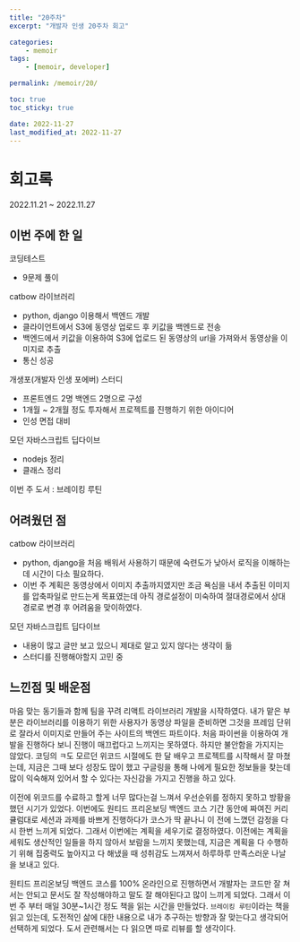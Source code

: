 ```yaml
---
title: "20주차"
excerpt: "개발자 인생 20주차 회고"

categories:
    - memoir
tags:
    - [memoir, developer]

permalink: /memoir/20/

toc: true
toc_sticky: true

date: 2022-11-27
last_modified_at: 2022-11-27
---
```


# 회고록
2022.11.21 ~ 2022.11.27
## 이번 주에 한 일
코딩테스트
 - 9문제 풀이

catbow 라이브러리
 - python, django 이용해서 백엔드 개발
 - 클라이언트에서 S3에 동영상 업로드 후 키값을 백엔드로 전송
 - 백엔드에서 키값을 이용하여 S3에 업로드 된 동영상의 url을 가져와서 동영상을 이미지로 추출
 - 통신 성공

개생포(개발자 인생 포에버) 스터디
 - 프론트엔드 2명 백엔드 2명으로 구성
 - 1개월 ~ 2개월 정도 투자해서 프로젝트를 진행하기 위한 아이디어 
 - 인성 면접 대비

모던 자바스크립트 딥다이브
 - nodejs 정리
 - 클래스 정리

이번 주 도서 : 브레이킹 루틴

## 어려웠던 점
catbow 라이브러리
 - python, django을 처음 배워서 사용하기 때문에 숙련도가 낮아서 로직을 이해하는데 시간이 다소 필요하다.
 - 이번 주 계획은 동영상에서 이미지 추출까지였지만 조금 욕심을 내서 추출된 이미지를 압축파일로 만드는게 목표였는데 아직 경로설정이 미숙하여 절대경로에서 상대경로로 변경 후 어려움을 맞이하였다.

모던 자바스크립트 딥다이브
 - 내용이 많고 글만 보고 있으니 제대로 알고 있지 않다는 생각이 듦
 - 스터디를 진행해야할지 고민 중

## 느낀점 및 배운점
마음 맞는 동기들과 함께 팀을 꾸려 리액트 라이브러리 개발을 시작하였다. 내가 맡은 부분은 라이브러리를 이용하기 위한 사용자가 동영상 파일을 준비하면 그것을 프레임 단위로 잘라서 이미지로 만들어 주는 사이트의 백엔드 파트이다. 처음 파이썬을 이용하여 개발을 진행하다 보니 진행이 매끄럽다고 느끼지는 못하였다. 하지만 불안함을 가지지는 않았다. 코딩의 ㅋ도 모르던 위코드 시절에도 한 달 배우고 프로젝트를 시작해서 잘 마쳤는데, 지금은 그때 보다 성장도 많이 했고 구글링을 통해 나에게 필요한 정보들을 찾는데 많이 익숙해져 있어서 할 수 있다는 자신감을 가지고 진행을 하고 있다.

이전에 위코드를 수료하고 할게 너무 많다는걸 느껴서 우선순위를 정하지 못하고 방황을 했던 시기가 있었다. 이번에도 원티드 프리온보딩 백엔드 코스 기간 동안에 짜여진 커리큘럼대로 세션과 과제를 바쁘게 진행하다가 코스가 딱 끝나니 이 전에 느꼈던 감정을 다시 한번 느끼게 되었다. 그래서 이번에는 계획을 세우기로 결정하였다. 이전에는 계획을 세워도 생산적인 일들을 하지 않아서 보람을 느끼지 못했는데, 지금은 계획을 다 수행하기 위해 집중력도 높아지고 다 해냈을 때 성취감도 느껴져서 하루하루 만족스러운 나날을 보내고 있다.

원티드 프리온보딩 백엔드 코스를 100% 온라인으로 진행하면서 개발자는 코드만 잘 쳐서는 안되고 문서도 잘 작성해야하고 말도 잘 해야된다고 많이 느끼게 되었다. 그래서 이번 주 부터 매일 30분~1시간 정도 책을 읽는 시간을 만들었다. `브레이킹 루틴`이라는 책을 읽고 있는데, 도전적인 삶에 대한 내용으로 내가 추구하는 방향과 잘 맞는다고 생각되어 선택하게 되었다. 도서 관련해서는 다 읽으면 따로 리뷰를 할 생각이다.